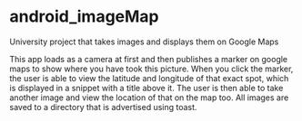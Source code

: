 # android_imageMap
University project that takes images and displays them on Google Maps

This app loads as a camera at first and then publishes a marker on google maps to show where you have took this picture. When you click the marker, the user is able to view the latitude and longitude of that exact spot, which is displayed in a snippet with a title above it. The user is then able to take another image and view the location of that on the map too. All images are saved to a directory that is advertised using toast.
